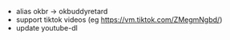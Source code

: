 - alias okbr -> okbuddyretard
- support tiktok videos (eg https://vm.tiktok.com/ZMegmNgbd/)
- update youtube-dl
